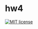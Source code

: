 # hw4

[![MIT license](https://img.shields.io/badge/license-MIT-blue.svg)](https://github.com/AntiFrizz1/fp-homework/blob/master/hw4/LICENSE)
